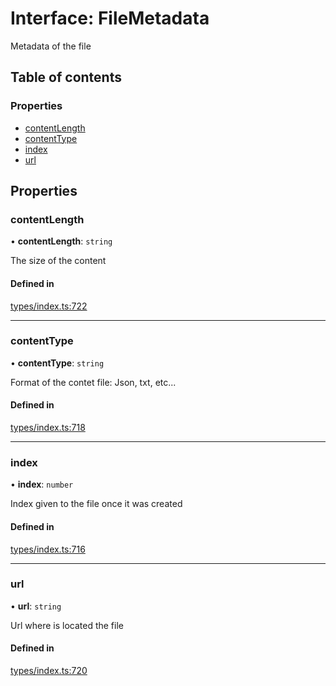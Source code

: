# Interface: FileMetadata

Metadata of the file

## Table of contents

### Properties

- [contentLength](FileMetadata.md#contentlength)
- [contentType](FileMetadata.md#contenttype)
- [index](FileMetadata.md#index)
- [url](FileMetadata.md#url)

## Properties

### contentLength

• **contentLength**: `string`

The size of the content

#### Defined in

[types/index.ts:722](https://github.com/nevermined-io/react-components/blob/bf4c5d9/catalog/src/types/index.ts#L722)

___

### contentType

• **contentType**: `string`

Format of the contet file: Json, txt, etc...

#### Defined in

[types/index.ts:718](https://github.com/nevermined-io/react-components/blob/bf4c5d9/catalog/src/types/index.ts#L718)

___

### index

• **index**: `number`

Index given to the file once it was created

#### Defined in

[types/index.ts:716](https://github.com/nevermined-io/react-components/blob/bf4c5d9/catalog/src/types/index.ts#L716)

___

### url

• **url**: `string`

Url where is located the file

#### Defined in

[types/index.ts:720](https://github.com/nevermined-io/react-components/blob/bf4c5d9/catalog/src/types/index.ts#L720)
